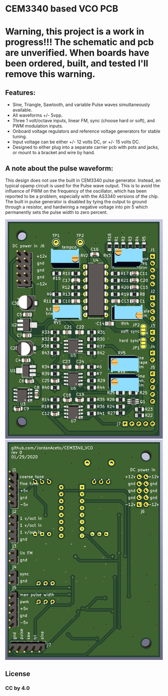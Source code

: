 
# CEM3340 based VCO PCB

# Warning, this project is a work in progress!!! The schematic and pcb are unverified. When boards have been ordered, built, and tested I'll remove this warning.

## Features:
- Sine, Triangle, Sawtooth, and variable Pulse waves simultaneously available.
- All waveforms +/- 5vpp.
- Three 1 volt/octave inputs, linear FM, sync (choose hard or soft), and PWM modulation inputs.
- Onboard voltage regulators and reference voltage generators for stable tuning.
- Input voltage can be either +/- 12 volts DC, or +/- 15 volts DC.
- Designed to either plug into a separate carrier pcb with pots and jacks, or mount to a bracket and wire by hand. 


## A note about the pulse waveform:
 This design does not use the built in CEM3340 pulse generator. Instead, an typical opamp circuit is used for the Pulse wave output. This is to avoid the influence of PWM on the frequency of the oscillator, which has been reported to be a problem, especially with the AS3340 versions of the chip. The built in pulse generator is disabled by tying the output to ground through a resistor, and hardwiring a negative voltage into pin 5 which permanently sets the pulse width to zero percent.

![Alt text](./pics/pcb_front.png?raw=true "Title")  ![Alt text](./pics/pcb_rear.png?raw=true "Title") 

## License

### CC by 4.0
